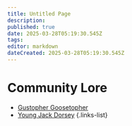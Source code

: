 ```yaml
---
title: Untitled Page
description: 
published: true
date: 2025-03-28T05:19:30.545Z
tags: 
editor: markdown
dateCreated: 2025-03-28T05:19:30.545Z
---
```


# Community Lore

- [Gustopher Goosetopher](/en/wiki/reference/community/lore/gustopher)
- [Young Jack Dorsey](/en/wiki/reference/community/lore/young-dorsey)
{.links-list}